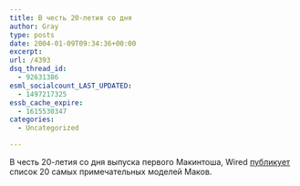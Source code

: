 ```yaml
---
title: В честь 20-летия со дня
author: Gray
type: posts
date: 2004-01-09T09:34:36+00:00
excerpt:
url: /4393
dsq_thread_id:
  - 92631386
esml_socialcount_LAST_UPDATED:
  - 1497217325
essb_cache_expire:
  - 1615530347
categories:
  - Uncategorized

---
```








В честь 20-летия со дня выпуска первого Макинтоша, Wired <a href="http://www.wired.com/news/mac/0,2125,61796,00.html" target="_blank">публикует</a> список 20 самых примечательных моделей Маков.